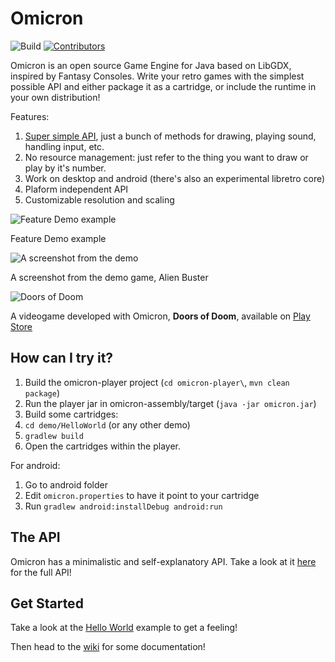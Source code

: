 Omicron
======
![Build](https://github.com/msx80/Omicron/workflows/Build/badge.svg)
[![Contributors](https://img.shields.io/github/contributors/msx80/omicron.svg)](https://github.com/msx80/omicron/graphs/contributors)

Omicron is an open source Game Engine for Java based on LibGDX, inspired by Fantasy Consoles. Write your retro games with the simplest possible API and either package it as a cartridge, or include the runtime in your own distribution!

Features:

1. [Super simple API](https://github.com/msx80/omicron-api), just a bunch of methods for drawing, playing sound, handling input, etc.
2. No resource management: just refer to the thing you want to draw or play by it's number.
3. Work on desktop and android (there's also an experimental libretro core)
4. Plaform independent API
5. Customizable resolution and scaling

![Feature Demo example](https://i.imgur.com/VYVhZtv.png)

Feature Demo example


![A screenshot from the demo](https://i.imgur.com/esxGpDW.png)

A screenshot from the demo game, Alien Buster

![Doors of Doom](https://i.imgur.com/GoCecbG.png)

A videogame developed with Omicron, **Doors of Doom**, available on [Play Store](https://play.google.com/store/apps/details?id=org.github.msx80.doorsofdoom.DoorsOfDoom)


How can I try it?
-----------------

1. Build the omicron-player project (`cd omicron-player\`, `mvn clean package`)
2. Run the player jar in omicron-assembly/target (`java -jar omicron.jar`)
3. Build some cartridges:
4. `cd demo/HelloWorld` (or any other demo)
5. `gradlew build`
6. Open the cartridges within the player.

For android:

1. Go to android folder
2. Edit `omicron.properties` to have it point to your cartridge
3. Run `gradlew android:installDebug android:run`

The API
-------

Omicron has a minimalistic and self-explanatory API.
Take a look at it [here](https://github.com/msx80/Omicron/blob/master/omicron-player/omicron-api/src/main/java/org/github/msx80/omicron/api/Sys.java) for the full API!

Get Started
-----------

Take a look at the [Hello World](https://github.com/msx80/Omicron/tree/master/demo/HelloWorld) example to get a feeling!

Then head to the [wiki](https://github.com/msx80/Omicron/wiki) for some documentation!
